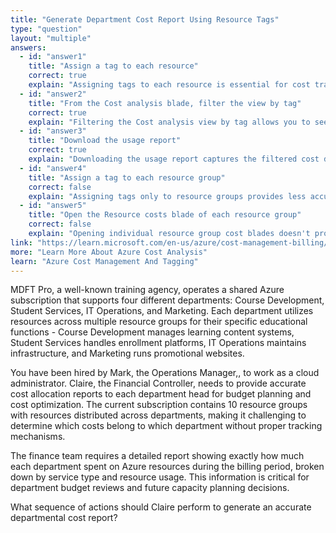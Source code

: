 ```yaml
---
title: "Generate Department Cost Report Using Resource Tags"
type: "question"
layout: "multiple"
answers:
  - id: "answer1"
    title: "Assign a tag to each resource"
    correct: true
    explain: "Assigning tags to each resource is essential for cost tracking by department. Tags applied at the resource level provide the most granular cost attribution and ensure accurate departmental cost allocation."
  - id: "answer2"
    title: "From the Cost analysis blade, filter the view by tag"
    correct: true
    explain: "Filtering the Cost analysis view by tag allows you to see costs grouped by the department tags you've assigned. This is the key step to generate department-specific cost breakdowns from the tagged resources."
  - id: "answer3"
    title: "Download the usage report"
    correct: true
    explain: "Downloading the usage report captures the filtered cost data for sharing with the finance department. This provides them with a detailed breakdown of costs by department based on the tag filtering."
  - id: "answer4"
    title: "Assign a tag to each resource group"
    correct: false
    explain: "Assigning tags only to resource groups provides less accurate cost tracking since resources within a group might belong to different departments. Resource-level tagging is more precise for departmental cost allocation."
  - id: "answer5"
    title: "Open the Resource costs blade of each resource group"
    correct: false
    explain: "Opening individual resource group cost blades doesn't provide department-level aggregation across multiple resource groups. This approach would be inefficient and wouldn't leverage the power of tag-based cost filtering."
link: "https://learn.microsoft.com/en-us/azure/cost-management-billing/costs/quick-acm-cost-analysis"
more: "Learn More About Azure Cost Analysis"
learn: "Azure Cost Management And Tagging"
---
```


MDFT Pro, a well-known training agency, operates a shared Azure subscription that supports four different departments: Course Development, Student Services, IT Operations, and Marketing. Each department utilizes resources across multiple resource groups for their specific educational functions - Course Development manages learning content systems, Student Services handles enrollment platforms, IT Operations maintains infrastructure, and Marketing runs promotional websites. 

You have been hired by Mark, the Operations Manager,, to work as a cloud administrator. Claire, the Financial Controller, needs to provide accurate cost allocation reports to each department head for budget planning and cost optimization. The current subscription contains 10 resource groups with resources distributed across departments, making it challenging to determine which costs belong to which department without proper tracking mechanisms.

The finance team requires a detailed report showing exactly how much each department spent on Azure resources during the billing period, broken down by service type and resource usage. This information is critical for department budget reviews and future capacity planning decisions.

What sequence of actions should Claire perform to generate an accurate departmental cost report?

